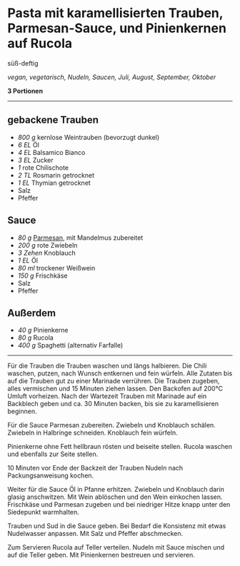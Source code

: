 # Pasta mit karamellisierten Trauben, Parmesan-Sauce, und Pinienkernen auf Rucola

süß-deftig

_vegan, vegetarisch, Nudeln, Saucen, Juli, August, September, Oktober_

**3 Portionen**

---

## gebackene Trauben

- _800 g_ kernlose Weintrauben (bevorzugt dunkel)
- _6 EL_ Öl
- _4 EL_ Balsamico Bianco
- _3 EL_ Zucker
- _1_ rote Chilischote
- _2 TL_ Rosmarin getrocknet
- _1 EL_ Thymian getrocknet
- Salz
- Pfeffer

## Sauce

- _80 g_ [Parmesan](parmesan.md), mit Mandelmus zubereitet
- _200 g_ rote Zwiebeln
- _3 Zehen_ Knoblauch
- _1 EL_ Öl
- _80 ml_ trockener Weißwein
- _150 g_ Frischkäse
- Salz
- Pfeffer

## Außerdem

- _40 g_ Pinienkerne
- _80 g_ Rucola
- _400 g_ Spaghetti (alternativ Farfalle)

---

Für die Trauben die Trauben waschen und längs halbieren. Die Chili waschen, putzen, nach Wunsch entkernen und fein würfeln. Alle Zutaten bis auf die Trauben gut zu einer Marinade verrühren. Die Trauben zugeben, alles vermischen und 15 Minuten ziehen lassen. Den Backofen auf 200°C Umluft vorheizen. Nach der Wartezeit Trauben mit Marinade auf ein Backblech geben und ca. 30 Minuten backen, bis sie zu karamellisieren beginnen.

Für die Sauce Parmesan zubereiten. Zwiebeln und Knoblauch schälen. Zwiebeln in Halbringe schneiden. Knoblauch fein würfeln.

Pinienkerne ohne Fett hellbraun rösten und beiseite stellen. Rucola waschen und ebenfalls zur Seite stellen.

10 Minuten vor Ende der Backzeit der Trauben Nudeln nach Packungsanweisung kochen.

Weiter für die Sauce Öl in Pfanne erhitzen. Zwiebeln und Knoblauch darin glasig anschwitzen. Mit Wein ablöschen und den Wein einkochen lassen. Frischkäse und Parmesan zugeben und bei niedriger Hitze knapp unter den Siedepunkt warmhalten.

Trauben und Sud in die Sauce geben. Bei Bedarf die Konsistenz mit etwas Nudelwasser anpassen. Mit Salz und Pfeffer abschmecken.

Zum Servieren Rucola auf Teller verteilen. Nudeln mit Sauce mischen und auf die Teller geben. Mit Pinienkernen bestreuen und servieren.
